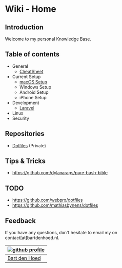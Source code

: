 # Wiki - Home

## Introduction
Welcome to my personal Knowledge Base.

## Table of contents
- General
    - [CheatSheet](https://github.com/bartdenhoed/wiki/blob/master/general/cheatsheet.md)
- Current Setup
    - [macOS Setup](https://github.com/bartdenhoed/wiki/blob/master/macos-setup/0-home.md)
    - Windows Setup
    - Android Setup
    - iPhone Setup
- Development
    - [Laravel](https://github.com/bartdenhoed/wiki/blob/master/development/laravel.md)
- Linux
- Security

## Repositories
- [Dotfiles](https://github.com/bartdenhoed/dotfiles) (Private)

## Tips & Tricks
- https://github.com/dylanaraps/pure-bash-bible

## TODO
- https://github.com/webpro/dotfiles
- https://github.com/mathiasbynens/dotfiles

## Feedback
If you have any questions, don't hesitate to email my on contact[at]bartdenhoed.nl.

| [![github profile](https://github.com/bartdenhoed/wiki/blob/master/.images/me_pixar_small.png)](https://github.com/bartdenhoed) |
|---|
| [Bart den Hoed](https://github.com/bartdenhoed) |